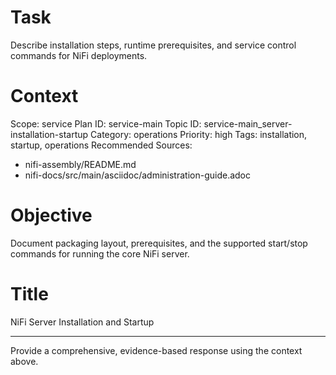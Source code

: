 # Task
Describe installation steps, runtime prerequisites, and service control commands for NiFi deployments.

# Context
Scope: service
Plan ID: service-main
Topic ID: service-main_server-installation-startup
Category: operations
Priority: high
Tags: installation, startup, operations
Recommended Sources:
- nifi-assembly/README.md
- nifi-docs/src/main/asciidoc/administration-guide.adoc

# Objective
Document packaging layout, prerequisites, and the supported start/stop commands for running the core NiFi server.

# Title
NiFi Server Installation and Startup

---

Provide a comprehensive, evidence-based response using the context above.

